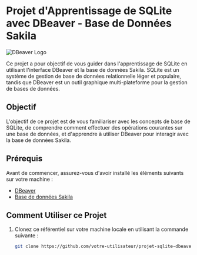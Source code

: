 # Projet d'Apprentissage de SQLite avec DBeaver - Base de Données Sakila

![DBeaver Logo](dbeaver-logo.png)

Ce projet a pour objectif de vous guider dans l'apprentissage de SQLite en utilisant l'interface DBeaver et la base de données Sakila. SQLite est un système de gestion de base de données relationnelle léger et populaire, tandis que DBeaver est un outil graphique multi-plateforme pour la gestion de bases de données.

## Objectif

L'objectif de ce projet est de vous familiariser avec les concepts de base de SQLite, de comprendre comment effectuer des opérations courantes sur une base de données, et d'apprendre à utiliser DBeaver pour interagir avec la base de données Sakila.

## Prérequis

Avant de commencer, assurez-vous d'avoir installé les éléments suivants sur votre machine :

- [DBeaver](https://dbeaver.io/download/)
- [Base de données Sakila](https://dev.mysql.com/doc/sakila/en/sakila-installation.html)

## Comment Utiliser ce Projet

1. Clonez ce référentiel sur votre machine locale en utilisant la commande suivante :

   ```bash
   git clone https://github.com/votre-utilisateur/projet-sqlite-dbeaver-sakila.git
